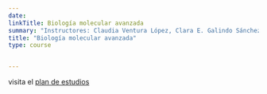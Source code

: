 ```yaml
---
date: 
linkTitle: Biología molecular avanzada 
summary: "Instructores: Claudia Ventura López, Clara E. Galindo Sánchez"
title: "Biología molecular avanzada"
type: course


---
```


 visita el [plan de estudios](https://posgrados.cicese.mx/posgrado/plan_de_estudios/maestria)


